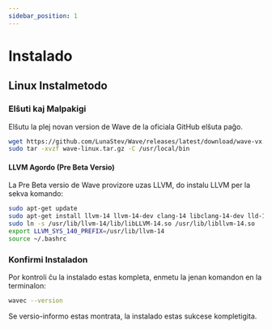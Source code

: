 ```yaml
---
sidebar_position: 1
---
```


# Instalado

## Linux Instalmetodo

### Elŝuti kaj Malpakigi
Elŝutu la plej novan version de Wave de la oficiala GitHub elŝuta paĝo.

```bash
wget https://github.com/LunaStev/Wave/releases/latest/download/wave-vx.x.x-linux.tar.gz
sudo tar -xvzf wave-linux.tar.gz -C /usr/local/bin
```

#### LLVM Agordo (Pre Beta Versio)

La Pre Beta versio de Wave provizore uzas LLVM, do instalu LLVM per la sekva komando:

```bash
sudo apt-get update
sudo apt-get install llvm-14 llvm-14-dev clang-14 libclang-14-dev lld-14 clang
sudo ln -s /usr/lib/llvm-14/lib/libLLVM-14.so /usr/lib/libllvm-14.so
export LLVM_SYS_140_PREFIX=/usr/lib/llvm-14
source ~/.bashrc
```

### Konfirmi Instaladon

Por kontroli ĉu la instalado estas kompleta, enmetu la jenan komandon en la terminalon:

```bash
wavec --version
```

Se versio-informo estas montrata, la instalado estas sukcese kompletigita.
